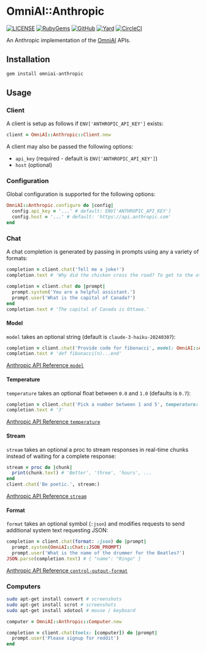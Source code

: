 # OmniAI::Anthropic

[![LICENSE](https://img.shields.io/badge/license-MIT-blue.svg)](https://github.com/ksylvest/omniai-anthropic/blob/main/LICENSE)
[![RubyGems](https://img.shields.io/gem/v/omniai-anthropic)](https://rubygems.org/gems/omniai-anthropic)
[![GitHub](https://img.shields.io/badge/github-repo-blue.svg)](https://github.com/ksylvest/omniai-anthropic)
[![Yard](https://img.shields.io/badge/docs-site-blue.svg)](https://omniai-anthropic.ksylvest.com)
[![CircleCI](https://img.shields.io/circleci/build/github/ksylvest/omniai-anthropic)](https://circleci.com/gh/ksylvest/omniai-anthropic)

An Anthropic implementation of the [OmniAI](https://github.com/ksylvest/omniai) APIs.

## Installation

```sh
gem install omniai-anthropic
```

## Usage

### Client

A client is setup as follows if `ENV['ANTHROPIC_API_KEY']` exists:

```ruby
client = OmniAI::Anthropic::Client.new
```

A client may also be passed the following options:

- `api_key` (required - default is `ENV['ANTHROPIC_API_KEY']`)
- `host` (optional)

### Configuration

Global configuration is supported for the following options:

```ruby
OmniAI::Anthropic.configure do |config|
  config.api_key = '...' # default: ENV['ANTHROPIC_API_KEY']
  config.host = '...' # default: 'https://api.anthropic.com'
end
```

### Chat

A chat completion is generated by passing in prompts using any a variety of formats:

```ruby
completion = client.chat('Tell me a joke!')
completion.text # 'Why did the chicken cross the road? To get to the other side.'
```

```ruby
completion = client.chat do |prompt|
  prompt.system('You are a helpful assistant.')
  prompt.user('What is the capital of Canada?')
end
completion.text # 'The capital of Canada is Ottawa.'
```

#### Model

`model` takes an optional string (default is `claude-3-haiku-20240307`):

```ruby
completion = client.chat('Provide code for fibonacci', model: OmniAI::Anthropic::Chat::Model::CLAUDE_SONNET)
completion.text # 'def fibonacci(n)...end'
```

[Anthropic API Reference `model`](https://docs.anthropic.com/en/api/messages)

#### Temperature

`temperature` takes an optional float between `0.0` and `1.0` (defaults is `0.7`):

```ruby
completion = client.chat('Pick a number between 1 and 5', temperature: 1.0)
completion.text # '3'
```

[Anthropic API Reference `temperature`](https://docs.anthropic.com/en/api/messages)

#### Stream

`stream` takes an optional a proc to stream responses in real-time chunks instead of waiting for a complete response:

```ruby
stream = proc do |chunk|
  print(chunk.text) # 'Better', 'three', 'hours', ...
end
client.chat('Be poetic.', stream:)
```

[Anthropic API Reference `stream`](https://docs.anthropic.com/en/api/messages)

#### Format

`format` takes an optional symbol (`:json`) and modifies requests to send additional system text requesting JSON:

```ruby
completion = client.chat(format: :json) do |prompt|
  prompt.system(OmniAI::Chat::JSON_PROMPT)
  prompt.user('What is the name of the drummer for the Beatles?')
JSON.parse(completion.text) # { "name": "Ringo" }
```

[Anthropic API Reference `control-output-format`](https://docs.anthropic.com/en/docs/control-output-format)

### Computers

```bash
sudo apt-get install convert # screenshots
sudo apt-get install scrot # screenshots
sudo apt-get install xdotool # mouse / keyboard
```

```ruby
computer = OmniAI::Anthropic::Computer.new

completion = client.chat(tools: [computer]) do |prompt|
  prompt.user('Please signup for reddit')
end
```
